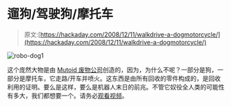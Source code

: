# 遛狗/驾驶狗/摩托车

> 原文:[https://hackaday.com/2008/12/11/walkdrive-a-dogmotorcycle/](https://hackaday.com/2008/12/11/walkdrive-a-dogmotorcycle/)

![robo-dog1](../Images/c068024332d617203906433e2729a3f8.png "robo-dog1")

这个庞然大物是由 [Mutoid 废物公司](http://tash.gn.apc.org/mutoid1.htm)创造的，因为，为什么不呢？一部分是狗，一部分是摩托车，它走路/开车并喷火。这东西是由所有回收的零件构成的，是回收利用的证明。要么是这样，要么是机器人末日的前兆。不管它奴役全人类的可能性有多大，我们都想要一个。请务必[观看视频](http://www.veoh.com/videos/v16860823g9anBMpK?source=embed)。
